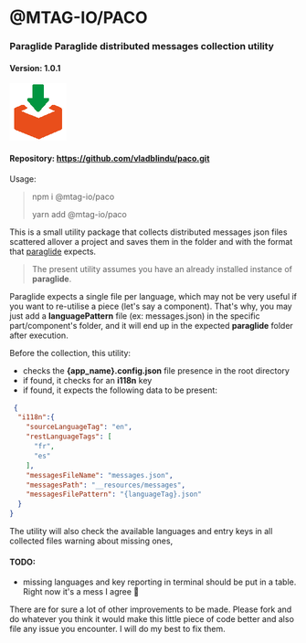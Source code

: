 # @MTAG-IO/PACO
### Paraglide Paraglide distributed messages collection utility
#### Version: 1.0.1
![icon100.png](__resources%2Ficon100.png)
#### Repository: https://github.com/vladblindu/paco.git


Usage:
> npm i @mtag-io/paco
> 
> yarn add @mtag-io/paco

This is a small utility package that collects distributed messages json files
scattered allover a project and saves them in the folder and with the format
that [paraglide](https://inlang.com/m/gerre34r/library-inlang-paraglideJs) expects.

>The present utility assumes you have an already installed instance of **paraglide**.

Paraglide expects a single file per language, which may not be very useful if you
want to re-utilise a piece (let's say a component). That's why, you may just add a **languagePattern**
file (ex: messages.json) in the specific part/component's folder, and it will end up in
the expected **paraglide** folder after execution.

Before the collection, this utility:

- checks the **{app_name}.config.json** file presence in the root directory
- if found, it checks for an **i118n** key
- if found, it expects the following data to be present:

```json
 {
  "i118n":{
    "sourceLanguageTag": "en",
    "restLanguageTags": [
      "fr",
      "es"
    ],
    "messagesFileName": "messages.json",
    "messagesPath": "__resources/messages",
    "messagesFilePattern": "{languageTag}.json"
  }
}
```

The utility will also check the available languages and entry keys in all collected files
warning about missing ones,

#### TODO:
- missing languages and key reporting in terminal should be put in a table. 
Right now it's a mess I agree 💩


There are for sure a lot of other improvements to be made. Please fork and
do whatever you think it would make this little piece of code better and
also file any issue you encounter. I will do my best to fix them.
